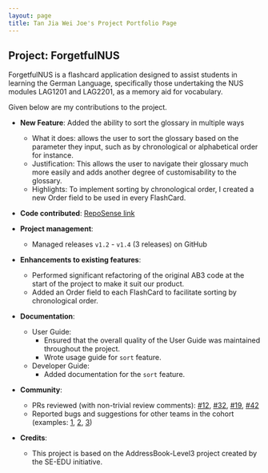 ```yaml
---
layout: page
title: Tan Jia Wei Joe's Project Portfolio Page
---
```


## Project: ForgetfulNUS

ForgetfulNUS is a flashcard application designed to assist students in learning the German Language, specifically those undertaking the NUS modules LAG1201 and LAG2201, as a memory aid for vocabulary.

Given below are my contributions to the project.

* **New Feature**: Added the ability to sort the glossary in multiple ways
  * What it does: allows the user to sort the glossary based on the parameter they input, such as by chronological or alphabetical order for instance.
  * Justification: This allows the user to navigate their glossary much more easily and adds another degree of customisability to the glossary.
  * Highlights: To implement sorting by chronological order, I created a new Order field to be used in every FlashCard. 
  
* **Code contributed**: [RepoSense link](https://nus-cs2103-ay2021s1.github.io/tp-dashboard/#breakdown=true&search=tjwjoe&sort=groupTitle&sortWithin=title&since=2020-08-14&timeframe=commit&mergegroup=&groupSelect=groupByRepos&checkedFileTypes=docs~functional-code~test-code~other)

* **Project management**:
  * Managed releases `v1.2` - `v1.4` (3 releases) on GitHub

* **Enhancements to existing features**:
  * Performed significant refactoring of the original AB3 code at the start of the project to make it suit our product.
  * Added an Order field to each FlashCard to facilitate sorting by chronological order.

* **Documentation**:
  * User Guide:
    * Ensured that the overall quality of the User Guide was maintained throughout the project.
    * Wrote usage guide for `sort` feature.
  * Developer Guide:
    * Added documentation for the `sort` feature.

* **Community**:
  * PRs reviewed (with non-trivial review comments): [\#12](), [\#32](), [\#19](), [\#42]()
  * Reported bugs and suggestions for other teams in the cohort (examples: [1](), [2](), [3]())
  
* **Credits**:
  * This project is based on the AddressBook-Level3 project created by the SE-EDU initiative.
